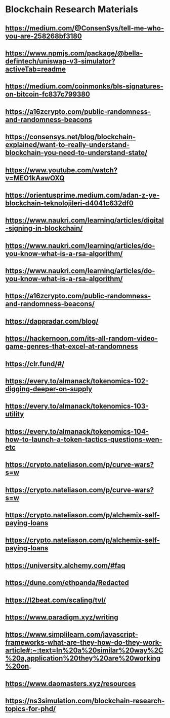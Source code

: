 # Blockchain Research Materials

## https://medium.com/@ConsenSys/tell-me-who-you-are-258268bf3180
## https://www.npmjs.com/package/@bella-defintech/uniswap-v3-simulator?activeTab=readme
## https://medium.com/coinmonks/bls-signatures-on-bitcoin-fc837c799380
## https://a16zcrypto.com/public-randomness-and-randomness-beacons
## https://consensys.net/blog/blockchain-explained/want-to-really-understand-blockchain-you-need-to-understand-state/
## https://www.youtube.com/watch?v=MEO1kAawOXQ
## https://orientusprime.medium.com/adan-z-ye-blockchain-teknolojileri-d4041c632df0
## https://www.naukri.com/learning/articles/digital-signing-in-blockchain/
## https://www.naukri.com/learning/articles/do-you-know-what-is-a-rsa-algorithm/
## https://www.naukri.com/learning/articles/do-you-know-what-is-a-rsa-algorithm/
## https://a16zcrypto.com/public-randomness-and-randomness-beacons/
## https://dappradar.com/blog/
## https://hackernoon.com/its-all-random-video-game-genres-that-excel-at-randomness
## https://clr.fund/#/
## https://every.to/almanack/tokenomics-102-digging-deeper-on-supply
## https://every.to/almanack/tokenomics-103-utility
## https://every.to/almanack/tokenomics-104-how-to-launch-a-token-tactics-questions-wen-etc
## https://crypto.nateliason.com/p/curve-wars?s=w
## https://crypto.nateliason.com/p/curve-wars?s=w
## https://crypto.nateliason.com/p/alchemix-self-paying-loans
## https://crypto.nateliason.com/p/alchemix-self-paying-loans
## https://university.alchemy.com/#faq
## https://dune.com/ethpanda/Redacted
## https://l2beat.com/scaling/tvl/
## https://www.paradigm.xyz/writing
## https://www.simplilearn.com/javascript-frameworks-what-are-they-how-do-they-work-article#:~:text=In%20a%20similar%20way%2C%20a,application%20they%20are%20working%20on.
## https://www.daomasters.xyz/resources
## https://ns3simulation.com/blockchain-research-topics-for-phd/
